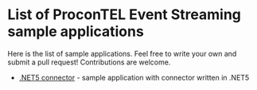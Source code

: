 # List of ProconTEL Event Streaming sample applications

Here is the list of sample applications. Feel free to write your own and submit a pull request! Contributions are welcome.

* [.NET5 connector](dotnetConnector/) - sample application with connector written in .NET5
